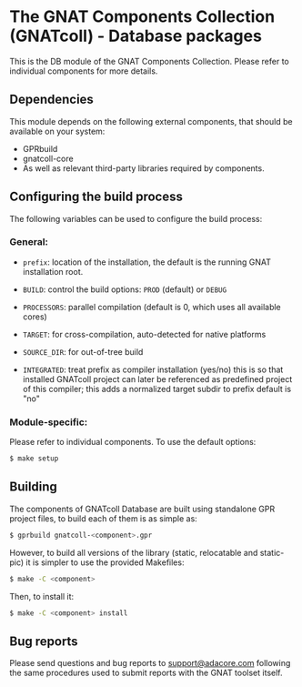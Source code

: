 The GNAT Components Collection (GNATcoll) - Database packages
=============================================================

This is the DB module of the GNAT Components Collection. Please refer to
individual components for more details.


Dependencies
------------

This module depends on the following external components, that should be
available on your system:

* GPRbuild
* gnatcoll-core
* As well as relevant third-party libraries required by components.


Configuring the build process
-----------------------------

The following variables can be used to configure the build process:

### General:

* `prefix`: location of the installation, the default is the running GNAT
  installation root.

* `BUILD`: control the build options: `PROD` (default) or `DEBUG`

* `PROCESSORS`: parallel compilation (default is 0, which uses all available
  cores)

* `TARGET`: for cross-compilation, auto-detected for native platforms

* `SOURCE_DIR`: for out-of-tree build

* `INTEGRATED`: treat prefix as compiler installation (yes/no) this is so that
  installed GNATcoll project can later be referenced as predefined project of
  this compiler; this adds a normalized target subdir to prefix default is "no"

### Module-specific:

Please refer to individual components. To use the default options:

```sh
$ make setup
```


Building
--------

The components of GNATcoll Database are built using standalone GPR project
files, to build each of them is as simple as:

```sh
$ gprbuild gnatcoll-<component>.gpr
```

However, to build all versions of the library (static, relocatable and
static-pic) it is simpler to use the provided Makefiles:

```sh
$ make -C <component>
```

Then, to install it:

```sh
$ make -C <component> install
```


Bug reports
-----------

Please send questions and bug reports to support@adacore.com following
the same procedures used to submit reports with the GNAT toolset itself.
